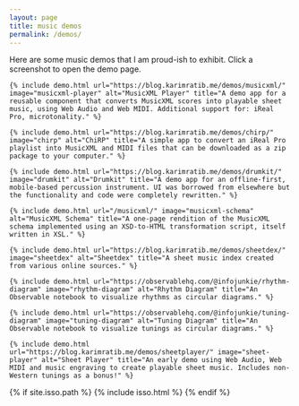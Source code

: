 ```yaml
---
layout: page
title: music demos
permalink: /demos/
---
```

Here are some music demos that I am proud-ish to exhibit. Click a screenshot to open the demo page.

<div class="grid-wrapper">

    {% include demo.html url="https://blog.karimratib.me/demos/musicxml/" image="musicxml-player" alt="MusicXML Player" title="A demo app for a reusable component that converts MusicXML scores into playable sheet music, using Web Audio and Web MIDI. Additional support for: iReal Pro, microtonality." %}

    {% include demo.html url="https://blog.karimratib.me/demos/chirp/" image="chirp" alt="ChiRP" title="A simple app to convert an iReal Pro playlist into MusicXML and MIDI files that can be downloaded as a zip package to your computer." %}

    {% include demo.html url="https://blog.karimratib.me/demos/drumkit/" image="drumkit" alt="Drumkit" title="A demo app for an offline-first, mobile-based percussion instrument. UI was borrowed from elsewhere but the functionality and code were completely rewritten." %}

    {% include demo.html url="/musicxml/" image="musicxml-schema" alt="MusicXML Schema" title="A one-page rendition of the MusicXML schema implemented using an XSD-to-HTML transformation script, itself written in XSL." %}

    {% include demo.html url="https://blog.karimratib.me/demos/sheetdex/" image="sheetdex" alt="Sheetdex" title="A sheet music index created from various online sources." %}

    {% include demo.html url="https://observablehq.com/@infojunkie/rhythm-diagram" image="rhythm-diagram" alt="Rhythm Diagram" title="An Observable notebook to visualize rhythms as circular diagrams." %}

    {% include demo.html url="https://observablehq.com/@infojunkie/tuning-diagram" image="tuning-diagram" alt="Tuning Diagram" title="An Observable notebook to visualize tunings as circular diagrams." %}

    {% include demo.html url="https://blog.karimratib.me/demos/sheetplayer/" image="sheet-player" alt="Sheet Player" title="An early demo using Web Audio, Web MIDI and music engraving to create playable sheet music. Includes non-Western tunings as a bonus!" %}

</div>

{% if site.isso.path %}
    {% include isso.html %}
{% endif %}
